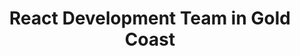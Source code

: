 ---
title: React Development Team in Gold Coast
permalink: /landings/react-developer-gold-coast
technology: React
location: Gold Coast
---